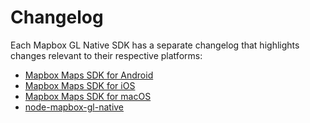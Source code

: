 # Changelog

Each Mapbox GL Native SDK has a separate changelog that highlights changes relevant to their respective platforms:

* [Mapbox Maps SDK for Android](platform/android/CHANGELOG.md)
* [Mapbox Maps SDK for iOS](platform/ios/CHANGELOG.md)
* [Mapbox Maps SDK for macOS](platform/macos/CHANGELOG.md)
* [node-mapbox-gl-native](platform/node/CHANGELOG.md)
